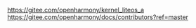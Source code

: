 

<!--
 * @version:
 * @Author:  StevenJokess https://github.com/StevenJokess
 * @Date: 2020-12-20 19:24:40
 * @LastEditors:  StevenJokess https://github.com/StevenJokess
 * @LastEditTime: 2020-12-20 19:25:05
 * @Description:
 * @TODO::
 * @Reference:https://gitee.com/openharmony
-->
https://gitee.com/openharmony/kernel_liteos_a
https://gitee.com/openharmony/docs/contributors?ref=master
